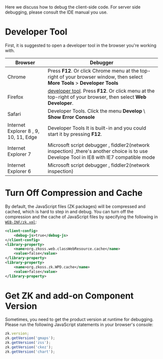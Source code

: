 Here we discuss how to debug the client-side code. For server side
debugging, please consult the IDE manual you use.

# Developer Tool

First, it is suggested to open a developer tool in the browser you're
working with.

| Browser                               | Debugger                                                                                                                                                        |
|---------------------------------------|-----------------------------------------------------------------------------------------------------------------------------------------------------------------|
| Chrome                                | Press **F12**. Or click Chrome menu at the top-right of your browser window, then select **More Tools** \> **Developer Tools**                                  |
| Firefox                               | [developer tool](https://developer.mozilla.org/en-US/docs/Tools). Press **F12**. Or click menu at the top-right of your browser, then select **Web Developer**. |
| Safari                                | Developer Tools. Click the menu **Develop** \\ **Show Error Console**                                                                                           |
| Internet Explorer 8 , 9, 10, 11, Edge | Developer Tools It is built-in and you could start it by pressing **F12**.                                                                                      |
| Internet Explorer 7                   | Microsoft script debugger , fiddler2(network inspection) ,there's another choice is to use Develope Tool in IE8 with IE7 compatible mode                        |
| Internet Explorer 6                   | Microsoft script debugger , fiddler2(network inspection)                                                                                                        |

# Turn Off Compression and Cache

By default, the JavaScript files (ZK packages) will be compressed and
cached, which is hard to step in and debug. You can turn off the
compression and the cache of JavaScript files by specifying the
following in
[`WEB-INF/zk.xml`]({{site.baseurl}}/zk_config_ref/zk_xml):

```xml
<client-config>
    <debug-js>true</debug-js>
</client-config>
<library-property>
    <name>org.zkoss.web.classWebResource.cache</name>
    <value>false</value>
</library-property>
<library-property>
    <name>org.zkoss.zk.WPD.cache</name>
    <value>false</value>
</library-property>
```

# Get ZK and add-on Component Version

Sometimes, you need to get the product version at runtime for debugging.
Please run the following JavaScript statements in your browser's
console:

```javascript
zk.version;
zk.getVersion('gmaps');
zk.getVersion('zss');
zk.getVersion('ckez');
zk.getVersion('chart');
```
